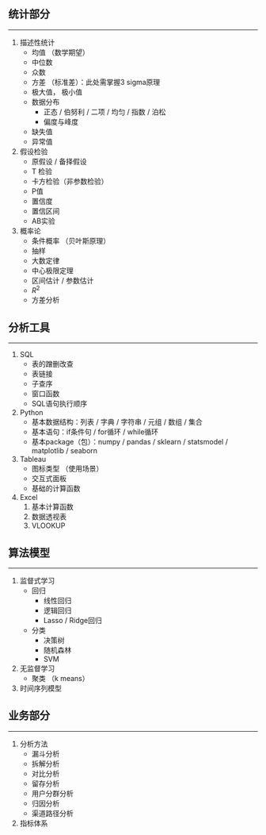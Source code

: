 ## 统计部分

***

1. 描述性统计
   * 均值 （数学期望）
   * 中位数
   * 众数
   * 方差 （标准差）：此处需掌握3 sigma原理
   * 极大值， 极小值
   * 数据分布
     * 正态 / 伯努利 / 二项 / 均匀 / 指数 / 泊松
     * 偏度与峰度
   * 缺失值
   * 异常值
2. 假设检验
   * 原假设 / 备择假设
   * T 检验
   * 卡方检验（非参数检验）
   * P值
   * 置信度
   * 置信区间
   * AB实验
3. 概率论
   * 条件概率 （贝叶斯原理）
   * 抽样
   * 大数定律
   * 中心极限定理
   * 区间估计 / 参数估计
   * $R^2$
   * 方差分析



## 分析工具

***

1. SQL
   * 表的蹭删改查
   * 表链接
   * 子查序
   * 窗口函数
   * SQL语句执行顺序
2. Python
   * 基本数据结构：列表 / 字典 / 字符串 / 元组 / 数组 / 集合 
   * 基本语句：if条件句 / for循环 / while循环
   * 基本package（包）：numpy / pandas / sklearn / statsmodel / matplotlib / seaborn
3. Tableau
   * 图标类型 （使用场景）
   * 交互式面板
   * 基础的计算函数
4. Excel
   1. 基本计算函数
   2. 数据透视表
   3. VLOOKUP



## 算法模型

***

1. 监督式学习
   * 回归
     * 线性回归
     * 逻辑回归
     * Lasso / Ridge回归
   * 分类
     * 决策树
     * 随机森林
     * SVM
2. 无监督学习
   * 聚类 （k means）
3. 时间序列模型



## 业务部分

***

1. 分析方法
   * 漏斗分析
   * 拆解分析
   * 对比分析
   * 留存分析
   * 用户分群分析
   * 归因分析
   * 渠道路径分析
2. 指标体系